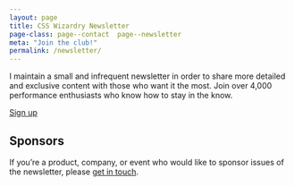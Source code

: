 ```yaml
---
layout: page
title: CSS Wizardry Newsletter
page-class: page--contact  page--newsletter
meta: "Join the club!"
permalink: /newsletter/
---
```


I maintain a small and infrequent newsletter in order to share more detailed and
exclusive content with those who want it the most. Join over 4,000 performance
enthusiasts who know how to stay in the know.

<a href="https://csswizardry.us14.list-manage.com/subscribe?u=95f3f41085f5f957a07ba5efd&id=ba05b5418d" class="btn  btn--full">Sign up</a>

## Sponsors

If you’re a product, company, or event who would like to sponsor issues of the
newsletter, please [get in touch](/contact/).
